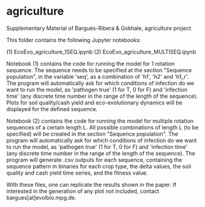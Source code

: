 # agriculture
Supplementary Material of Bargués-Ribera &amp; Gokhale, agriculture project


This folder contains the following Jupyter notebooks:

(1) EcoEvo_agriculture_1SEQ.ipynb
(2) EcoEvo_agriculture_MULTISEQ.ipynb

Notebook (1) contains the code for running the model for 1 rotation sequence. 
The sequence needs to be specified at the section "Sequence population", in the variable 'seq', as a combination of 'h1', 'h2' and 'h1_r'.
The program will automatically ask for which conditions of infection do we want to run the model, as 'pathogen true' (1 for T, 0 for F) and 'infection time' (any discrete time number in the range of the length of the sequence).
Plots for soil quality/cash yield and eco-evolutionary dynamics will be displayed for the defined sequence.

Notebook (2) contains the code for running the model for multiple rotation sequences of a certain length L. 
All possible combinations of length L (to be specified) will be created in the section "Sequence population".
The program will automatically ask for which conditions of infection do we want to run the model, as 'pathogen true' (1 for T, 0 for F) and 'infection time' (any discrete time number in the range of the length of the sequence).
The program will generate .csv outputs for each sequence, containing the sequence pattern in binaries for each crop type, the delta values, the soil quality and cash yield time series, and the fitness value.

With these files, one can replicate the results shown in the paper. If interested in the generation of any plot not included, contact bargues[at]evolbio.mpg.de. 
